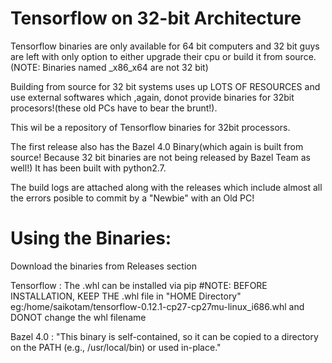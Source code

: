 # Tensorflow on 32-bit Architecture

Tensorflow binaries are only available for 64 bit computers and 32 bit guys are left with only option to either upgrade their cpu or build it from source. (NOTE: Binaries named _x86_x64 are not 32 bit)

Building from source for 32 bit systems uses up LOTS OF RESOURCES and use external softwares which ,again, donot provide binaries for 32bit procesors!(these old PCs have to bear the brunt!).

This wil be a repository of Tensorflow binaries for 32bit processors.

The first release also has the Bazel 4.0 Binary(which again is built from source! Because 32 bit binaries are not being released by Bazel Team as well!)
It has been built with python2.7. 

The build logs are attached along with the releases which include almost all the errors posible to commit by a "Newbie" with an Old PC!

# Using the Binaries:
Download the binaries from Releases section 

Tensorflow : The .whl can be installed via pip
#NOTE: BEFORE INSTALLATION, KEEP THE .whl file in "HOME Directory"  eg:/home/saikotam/tensorflow-0.12.1-cp27-cp27mu-linux_i686.whl and DONOT change the whl filename

 Bazel 4.0 : "This binary is self-contained, so it can be copied to a directory on the PATH (e.g., /usr/local/bin) or used in-place."
